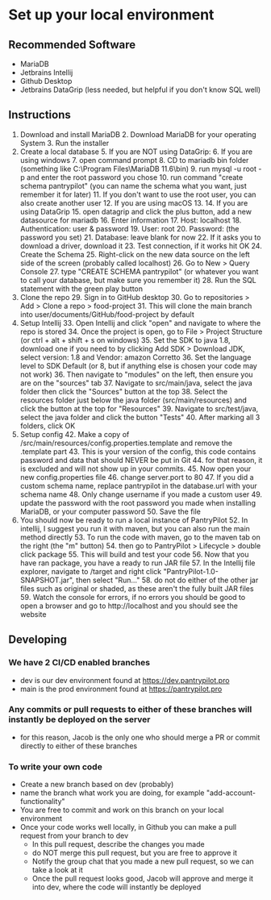 # Set up your local environment
## Recommended Software
- MariaDB
- Jetbrains Intellij
- Github Desktop
- Jetbrains DataGrip (less needed, but helpful if you don't know SQL well)

## Instructions
1. Download and install MariaDB
   2. Download MariaDB for your operating System
   3. Run the installer
4. Create a local database
   5. If you are NOT using DataGrip:
      6. If you are using windows
         7. open command prompt
         8. CD to mariadb bin folder (something like C:\Program Files\MariaDB 11.6\bin)
         9. run mysql -u root -p and enter the root password you chose
         10. run command "create schema pantrypilot" (you can name the schema what you want, just remember it for later)
         11. If you don't want to use the root user, you can also create another user
      12. If you are using macOS
          13. 
   14. If you are using DataGrip
       15. open datagrip and click the plus button, add a new datasource for mariadb
       16. Enter information
           17. Host: localhost
           18. Authentication: user & password
           19. User: root
           20. Password: (the password you set)
           21. Database: leave blank for now
       22. If it asks you to download a driver, download it
       23. Test connection, if it works hit OK
       24. Create the Schema
           25. Right-click on the new data source on the left side of the screen (probably called localhost)
           26. Go to New > Query Console
           27. type "CREATE SCHEMA pantrypilot" (or whatever you want to call your database, but make sure you remember it)
           28. Run the SQL statement with the green play button
28. Clone the repo
    29. Sign in to GitHub desktop
    30. Go to repositories > Add > Clone a repo > food-project
        31. This will clone the main branch into user/documents/GitHub/food-project by default
32. Setup Intellij
    33. Open Intellij and click "open" and navigate to where the repo is stored
    34. Once the project is open, go to File > Project Structure (or ctrl + alt + shift + s on windows)
        35. Set the SDK to java 1.8, download one if you need to by clicking Add SDK > Download JDK, select version: 1.8 and Vendor: amazon Corretto
        36. Set the language level to SDK Default (or 8, but if anything else is chosen your code may not work)
        36. Then navigate to "modules" on the left, then ensure you are on the "sources" tab
            37. Navigate to src/main/java, select the java folder then click the "Sources" button at the top
            38. Select the resources folder just below the java folder (src/main/resources) and click the button at the top for "Resources"
            39. Navigate to src/test/java, select the java folder and click the button "Tests"
        40. After marking all 3 folders, click OK
41. Setup config
    42. Make a copy of /src/main/resources/config.properties.template and remove the .template part
        43. This is your version of the config, this code contains password and data that should NEVER be put in Git
        44. for that reason, it is excluded and will not show up in your commits.
    45. Now open your new config.properties file
        46. change server.port to 80
        47. If you did a custom schema name, replace pantrypilot in the database.url with your schema name
        48. Only change username if you made a custom user
        49. update the password with the root password you made when installing MariaDB, or your computer password
        50. Save the file
51. You should now be ready to run a local instance of PantryPilot
    52. In intellij, I suggest you run it with maven, but you can also run the main method directly
    53. To run the code with maven, go to the maven tab on the right (the "m" button)
        54. then go to PantryPilot > Lifecycle > double click package
            55. This will build and test your code
        56. Now that you have ran package, you have a ready to run JAR file
        57. In the Intellij file explorer, navigate to /target and right click "PantryPilot-1.0-SNAPSHOT.jar", then select "Run..."
            58. do not do either of the other jar files such as original or shaded, as these aren't the fully built JAR files
    59. Watch the console for errors, if no errors you should be good to open a browser and go to http://localhost and you should see the website



## Developing
### We have 2 CI/CD enabled branches
- dev is our dev environment found at https://dev.pantrypilot.pro
- main is the prod environment found at https://pantrypilot.pro
### Any commits or pull requests to either of these branches will instantly be deployed on the server
- for this reason, Jacob is the only one who should merge a PR or commit directly to either of these branches
### To write your own code
- Create a new branch based on dev (probably)
- name the branch what work you are doing, for example "add-account-functionality"
- You are free to commit and work on this branch on your local environment
- Once your code works well locally, in Github you can make a pull request from your branch to dev
  - In this pull request, describe the changes you made
  - do NOT merge this pull request, but you are free to approve it
  - Notify the group chat that you made a new pull request, so we can take a look at it
  - Once the pull request looks good, Jacob will approve and merge it into dev, where the code will instantly be deployed